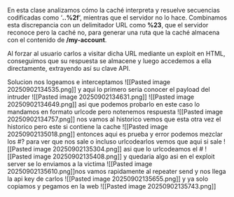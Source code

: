 En esta clase analizamos cómo la caché interpreta y resuelve secuencias codificadas como ‘**..%2f**‘, mientras que el servidor no lo hace. Combinamos esta discrepancia con un delimitador URL como **%23**, que el servidor reconoce pero la caché no, para generar una ruta que la caché almacena con el contenido de **/my-account**.

Al forzar al usuario carlos a visitar dicha URL mediante un exploit en HTML, conseguimos que su respuesta se almacene y luego accedemos a ella directamente, extrayendo así su clave API.

Solucion
nos logeamos e interceptamos
![[Pasted image 20250902134535.png]]
y aqui lo primero seria 
conocer el payload del intruder
![[Pasted image 20250902134631.png]]
![[Pasted image 20250902134649.png]]
asi que podemos probarlo en este caso lo mandamos en formato urlcode pero notenemos respuesta
![[Pasted image 20250902134757.png]]
nos vamos al historico vemos que esta otra vez el historico pero este si contiene la cache
![[Pasted image 20250902135018.png]]
entonces aqui es prueba y error podemos mezclar los #? para ver que nos sale o incluso urlcodearlos
vemos que aqui si sale
![[Pasted image 20250902135304.png]]
asi que lo urlcodeamos el # 
![[Pasted image 20250902135408.png]]
y quedaria algo asi en el exploit server se lo enviamos a la victima
![[Pasted image 20250902135610.png]]nos vamos rapidamente al repeater send y nos llega la api key de carlos
![[Pasted image 20250902135655.png]]
y ya solo copiamos y pegamos en la web
![[Pasted image 20250902135743.png]]

